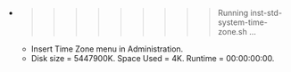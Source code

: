 * >>>>>>>>> Running inst-std-system-time-zone.sh ...
  * Insert Time Zone menu in Administration.
  * Disk size = 5447900K. Space Used = 4K. Runtime = 00:00:00:00.

